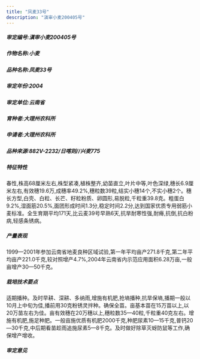 ```yaml
---
title: "凤麦33号"
description: "滇审小麦200405号"
---
```

##### 审定编号:滇审小麦200405号

##### 作物名称:小麦

##### 品种名称:凤麦33号

##### 审定年份:2004

##### 审定单位:云南省

##### 育种者:大理州农科所

##### 申请者:大理州农科所

##### 品种来源:882V-2232/日喀则//兴麦775

##### 特征特性
春性,株高68厘米左右,株型紧凑,植株整齐,幼苗直立,叶片中等,叶色深绿,穗长6.9厘米左右,有效穗19.6万,成穗率49.2%,穗粒数39粒,结实小穗14个,不实小穗2个。穗长方型,白壳、白粒、长芒、籽粒粉质、卵圆形,易脱粒,千粒重39.8克。粗蛋白9.2%,湿面筋20.5%,面团形成时间1.3分,稳定时间2.2分,达到国家优质专用弱筋小麦标准。全生育期平均171天,比云麦39号早熟6天,抗旱耐寒性强,耐瘠,抗倒,抗白粉病,轻感条锈病。

##### 产量表现
1999—2001年参加云南省地麦良种区域试验,第一年平均亩产271.8千克,第二年平均亩产221.0千克,较对照增产4.7%,2004年云南省内示范应用面积6.28万亩,一般亩增产30—50千克。

##### 栽培技术要点
适期播种。及时早耕、深耕、多纳雨,增施有机肥,抢墒播种,抗旱保墒,播期一般以10月上中旬为佳,播前用30克粉锈灵拌种。确保全苗。亩基本苗在15万苗以上,以20万苗左右为佳。亩有效穗在20万穗以上,穗粒数35—40粒,千粒重40克左右。增施有机肥,施足种肥。一般亩施优质有机肥2000千克,种肥尿素10—15千克,普钙20—30千克,中后期看苗趁雨追施尿素5—8千克。及时做好除草灭蚜防鼠等工作,确保增产增收。

##### 审定意见

